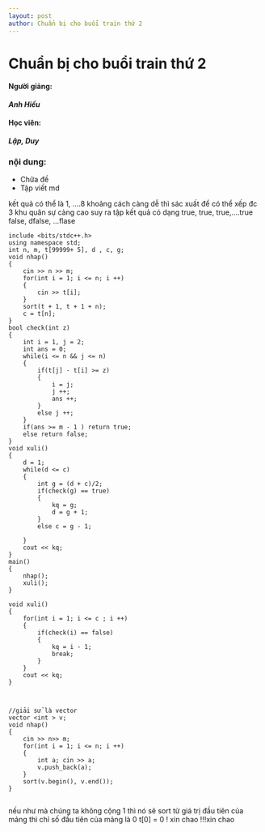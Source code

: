 ```yaml
---
layout: post
author: Chuẩn bị cho buổi train thứ 2
---
```


# Chuẩn bị cho buổi train thứ 2 
#### Người giảng:
***Anh Hiếu***
#### Học viên:
***Lập, Duy***
### nội dung:
* Chữa đề
* Tập viết md




kết quả có thể là 1, ....8
khoảng cách càng dễ thì sác xuất để có thể xếp đc 3 khu quân sự càng cao
suy ra tập kết quả có dạng
true, true, true,....true false, dfalse, ...flase


```c=
include <bits/stdc++.h>
using namespace std;
int n, m, t[99999+ 5], d , c, g;
void nhap()
{
    cin >> n >> m;
    for(int i = 1; i <= n; i ++)
    {
        cin >> t[i];
    }
    sort(t + 1, t + 1 + n);
    c = t[n];
}
bool check(int z)
{
    int i = 1, j = 2;
    int ans = 0;
    while(i <= n && j <= n)
    {
        if(t[j] - t[i] >= z)
        {
            i = j;
            j ++;
            ans ++;
        }
        else j ++; 
    }
    if(ans >= m - 1 ) return true;
    else return false;
}
void xuli()
{
    d = 1;
    while(d <= c)
    {
        int g = (d + c)/2;
        if(check(g) == true)
        {
            kq = g;
            d = g + 1;
        }
        else c = g - 1;
        
    }
    cout << kq;
}
main()
{
    nhap();
    xuli();
}

void xuli()
{
    for(int i = 1; i <= c ; i ++)
    {
        if(check(i) == false) 
        {
            kq = i - 1;
            break;
        }
    }
    cout << kq;
}



//giải sử là vector 
vector <int > v;
void nhap()
{
    cin >> n>> m;
    for(int i = 1; i <= n; i ++)
    {
        int a; cin >> a;
        v.push_back(a);
    }
    sort(v.begin(), v.end());
}
    
```
nếu như mà chúng ta không cộng 1 thì nó sẽ sort từ giá trị đầu tiên của mảng
thì chỉ số đầu tiên của mảng là 0
t[0] = 0
! xin chao 
!!!xin chao
